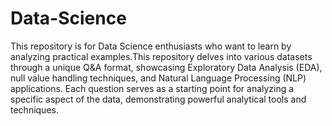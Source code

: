 # Data-Science

This repository is for Data Science enthusiasts who want to learn by analyzing practical examples.This repository delves into various datasets through a unique Q&A format, showcasing Exploratory Data Analysis (EDA), null value handling techniques, and Natural Language Processing (NLP) applications. Each question serves as a starting point for analyzing a specific aspect of the data, demonstrating powerful analytical tools and techniques.

